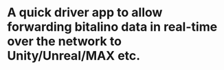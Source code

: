 # A quick driver app to allow forwarding bitalino data in real-time over the network to Unity/Unreal/MAX etc. 